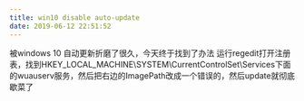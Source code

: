 ```yaml
---
title: win10 disable auto-update
date: 2019-06-12 22:51:52
---
```


被windows 10 自动更新折磨了很久，今天终于找到了办法
运行regedit打开注册表，找到HKEY_LOCAL_MACHINE\SYSTEM\CurrentControlSet\Services下面的wuauserv服务，然后把右边的ImagePath改成一个错误的，然后update就彻底歇菜了


 